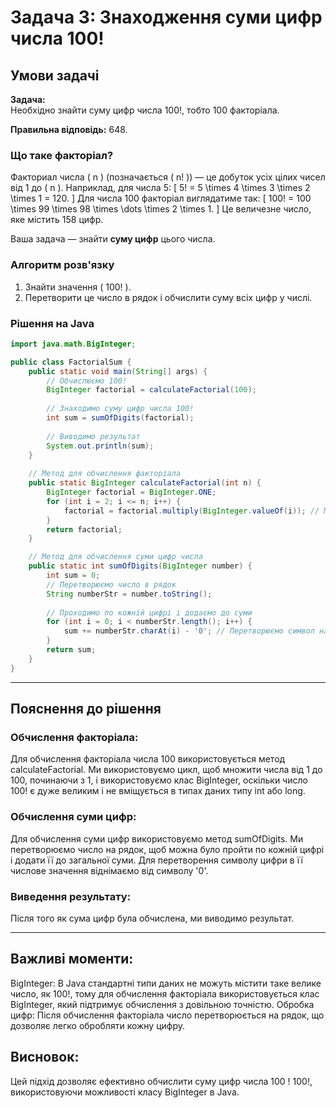 # Задача 3: Знаходження суми цифр числа 100!

## Умови задачі

**Задача:**  
Необхідно знайти суму цифр числа 100!, тобто 100 факторіала.

**Правильна відповідь:** 648.

### Що таке факторіал?

Факториал числа \( n \) (позначається \( n! \)) — це добуток усіх цілих чисел від 1 до \( n \). Наприклад, для числа 5:
\[
5! = 5 \times 4 \times 3 \times 2 \times 1 = 120.
\]
Для числа 100 факторіал виглядатиме так:
\[
100! = 100 \times 99 \times 98 \times \dots \times 2 \times 1.
\]
Це величезне число, яке містить 158 цифр.

Ваша задача — знайти **суму цифр** цього числа.

### Алгоритм розв'язку

1. Знайти значення \( 100! \).
2. Перетворити це число в рядок і обчислити суму всіх цифр у числі.

### Рішення на Java

```java
import java.math.BigInteger;

public class FactorialSum {
    public static void main(String[] args) {
        // Обчислюємо 100!
        BigInteger factorial = calculateFactorial(100);
        
        // Знаходимо суму цифр числа 100!
        int sum = sumOfDigits(factorial);
        
        // Виводимо результат
        System.out.println(sum);
    }
    
    // Метод для обчислення факторіала
    public static BigInteger calculateFactorial(int n) {
        BigInteger factorial = BigInteger.ONE;
        for (int i = 2; i <= n; i++) {
            factorial = factorial.multiply(BigInteger.valueOf(i)); // Множимо на i
        }
        return factorial;
    }

    // Метод для обчислення суми цифр числа
    public static int sumOfDigits(BigInteger number) {
        int sum = 0;
        // Перетворюємо число в рядок
        String numberStr = number.toString();
        
        // Проходимо по кожній цифрі і додаємо до суми
        for (int i = 0; i < numberStr.length(); i++) {
            sum += numberStr.charAt(i) - '0'; // Перетворюємо символ на цифру
        }
        return sum;
    }
}
```
---
## Пояснення до рішення
### Обчислення факторіала:
Для обчислення факторіала числа 100 використовується метод calculateFactorial. Ми використовуємо цикл, щоб множити числа від 1 до 100, починаючи з 1, і використовуємо клас BigInteger, оскільки число 100! є дуже великим і не вміщується в типах даних типу int або long.

### Обчислення суми цифр:
Для обчислення суми цифр використовуємо метод sumOfDigits. Ми перетворюємо число на рядок, щоб можна було пройти по кожній цифрі і додати її до загальної суми. Для перетворення символу цифри в її числове значення віднімаємо від символу '0'.

### Виведення результату:
Після того як сума цифр була обчислена, ми виводимо результат.

---
## Важливі моменти:
BigInteger: В Java стандартні типи даних не можуть містити таке велике число, як 100!, тому для обчислення факторіала використовується клас BigInteger, який підтримує обчислення з довільною точністю.
Обробка цифр: Після обчислення факторіала число перетворюється на рядок, що дозволяє легко обробляти кожну цифру.
## Висновок:
Цей підхід дозволяє ефективно обчислити суму цифр числа
100
!
100!, використовуючи можливості класу BigInteger в Java.